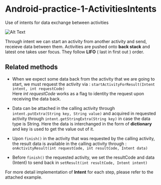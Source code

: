 # Android-practice-1-ActivitiesIntents
Use of intents for data exchange between activities

![Alt Text](https://github.com/RobinKim-SWEngineer/Images-for-document/blob/master/ActivitiesIntents.gif)

Through intent we can start an activity from another activity and send, receieve data between them. Activities are pushed onto **back stack** and latest one takes user focus. They follow **LIFO** ( last in first out ) order. 

## Related methods
- When we expect some data back from the activity that we are going to start, we must request the activity via  :
`startActivityForResult(Intent intent, int requestCode)`  
Here *int requestCode* works as a flag to identity the request upon receiving the data back.

- Data can be attached in the calling activity through `intent.putExtra(String key, String value)` and acquired in requested activity through `intent.getStringExtra(String key)` in case the data type is String. Here the data is interchanged in the form of **dictionary** and key is used to get the value out of it.

- Upon `finish()` in the activity that was requested by the calling activity, the result data is available in the calling activity through :
`onActivityResult(int requestCode, int resultCode, Intent data)`

- Before `finish()` the requested activity, we set the resultCode and data (Intent) to send back in `setResult(int resultCode, Intent intent)`

For more detail implementation of **Intent** for each step, please refer to the attached example.

